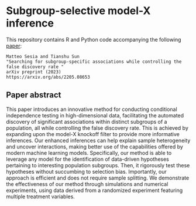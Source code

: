 # Subgroup-selective model-X inference


This repository contains R and Python code accompanying the following [paper](https://arxiv.org/abs/2205.08653):

```
Matteo Sesia and Tianshu Sun
"Searching for subgroup-specific associations while controlling the false discovery rate "
arXiv preprint (2023)
https://arxiv.org/abs/2205.08653
```

## Paper abstract

This paper introduces an innovative method for conducting conditional independence testing in high-dimensional data, facilitating the automated discovery of significant associations within distinct subgroups of a population, all while controlling the false discovery rate. This is achieved by expanding upon the model-X knockoff filter to provide more informative inferences. Our enhanced inferences can help explain sample heterogeneity and uncover interactions, making better use of the capabilities offered by modern machine learning models. Specifically, our method is able to leverage any model for the identification of data-driven hypotheses pertaining to interesting population subgroups. Then, it rigorously test these hypotheses without succumbing to selection bias. Importantly, our approach is efficient and does not require sample splitting. We demonstrate the effectiveness of our method through simulations and numerical experiments, using data derived from a randomized experiment featuring multiple treatment variables.

